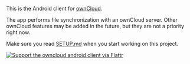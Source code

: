 This is the Android client for [ownCloud][0].

The app performs file synchronization with an ownCloud server. Other ownCloud features may be added in the future, but they are not a priority right now.

Make sure you read [SETUP.md][1] when you start working on this project.

[![Support the owncloud android client via Flattr](https://api.flattr.com/button/flattr-badge-large.png)][2]

[0]: https://github.com/owncloud/core
[1]: https://raw.github.com/owncloud/android/master/SETUP.md
[2]: https://flattr.com/submit/auto?user_id=owncloud&url=https%3A%2F%2Fgithub.com%2Fowncloud%2Fandroid&link=https%3A%2F%2Fgithub.com%2owncloud%2android&description=ownCloud%20Android%20Client&title=ownCloud%20Android%20Client
